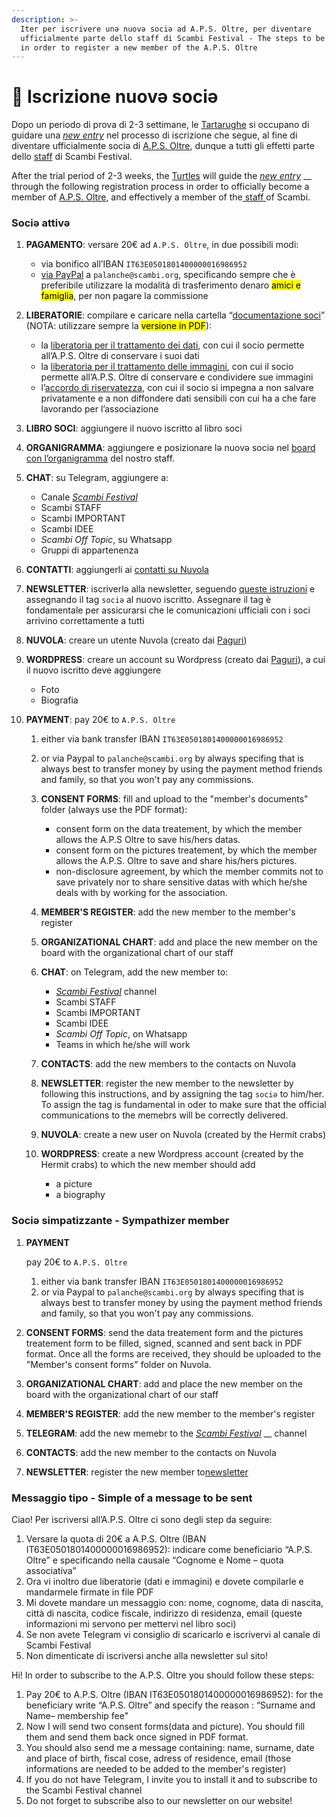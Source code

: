 ```yaml
---
description: >-
  Iter per iscrivere unə nuovə sociə ad A.P.S. Oltre, per diventare
  ufficialmente parte dello staff di Scambi Festival - The steps to be followed
  in order to register a new member of the A.P.S. Oltre
---
```


# 📩 Iscrizione nuovə sociə

Dopo un periodo di prova di 2-3 settimane, le [Tartarughe](../staff/teams.md#tartarughe) si occupano di guidare una [_new entry_](../staff/new-entry.md) nel processo di iscrizione che segue, al fine di diventare ufficialmente sociə di [A.P.S. Oltre](./), dunque a tutti gli effetti parte dello [staff](../staff/) di Scambi Festival.

After the trial period of 2-3 weeks, the [Turtles](../staff/teams.md#tartarughe) will guide the [_new entry_](../staff/new-entry.md) __ through the following registration process in order to officially become a member of [A.P.S. Oltre](./), and effectively a member of the[ staff ](../staff/)of Scambi. 

### Sociə attivə

1. **PAGAMENTO**: versare 20€ ad `A.P.S. Oltre`, in due possibili modi:
   * via bonifico all’IBAN `IT63E0501801400000016986952`
   * [via PayPal](https://manuale.scambi.org/paypal.me/apsoltre) a `palanche@scambi.org`, specificando sempre che è preferibile utilizzare la modalità di trasferimento denaro <mark style="background-color:yellow;">amici e famiglia</mark>, per non pagare la commissione
2. **LIBERATORIE**: compilare e caricare nella cartella “[documentazione soci](https://nuvola.scambi.org/f/118956)” (NOTA: utilizzare sempre la <mark style="background-color:yellow;">versione in PDF</mark>):
   * la [liberatoria per il trattamento dei dati](https://nuvola.scambi.org/s/RHPnZDRwJGAemtq), con cui il socio permette all’A.P.S. Oltre di conservare i suoi dati
   * la [liberatoria per il trattamento delle immagini](https://nuvola.scambi.org/s/RHPnZDRwJGAemtq), con cui il socio permette all’A.P.S. Oltre di conservare e condividere sue immagini
   * l’[accordo di riservatezza](https://nuvola.scambi.org/s/fkSYNNW7c9idwoq), con cui il socio si impegna a non salvare privatamente e a non diffondere dati sensibili con cui ha a che fare lavorando per l’associazione
3. **LIBRO SOCI**: aggiungere il nuovo iscritto al libro soci
4. **ORGANIGRAMMA**: aggiungere e posizionare lə nuovə sociə nel [board con l’organigramma](https://excalidraw.com/#room=070376fd2cc858d3ca9d,2ni3CTKNyeORDgZADqthww) del nostro staff.
5. **CHAT**: su Telegram, aggiungere a:
   * Canale [_Scambi Festival_](https://t.me/scambifestival)
   * Scambi STAFF
   * Scambi IMPORTANT
   * Scambi IDEE
   * _Scambi Off Topic_, su Whatsapp
   * Gruppi di appartenenza
6. **CONTATTI**: aggiungerli ai [contatti su Nuvola](https://nuvola.scambi.org/apps/contacts)
7. **NEWSLETTER**: iscriverlə alla newsletter, seguendo [queste istruzioni](../base-knowledge/piattaforme-e-strumenti/buttondown.md) e assegnando il tag `sociə` al nuovo iscritto. Assegnare il tag è fondamentale per assicurarsi che le comunicazioni ufficiali con i soci arrivino correttamente a tutti
8. **NUVOLA**: creare un utente Nuvola (creato dai [Paguri](../staff/teams.md#paguri))
9.  **WORDPRESS**: creare un account su Wordpress (creato dai [Paguri](../staff/teams.md#paguri)), a cui il nuovo iscritto deve aggiungere

    * Foto
    * Biografia





1. **PAYMENT**: pay 20€ to  `A.P.S. Oltre`
   1. either via bank transfer IBAN `IT63E0501801400000016986952`
   2. or via Paypal to `palanche@scambi.org` by always specifing that is always best to transfer money by using the payment method friends and family, so that you won't pay any commissions.
   3. **CONSENT FORMS**: fill and upload to the "member's documents" folder (always use the PDF format):
      * consent form on the data treatement, by which the member allows the A.P.S Oltre to save his/hers datas.
      * consent form on the pictures treatement, by which the member allows the A.P.S. Oltre to save and share his/hers pictures.
      * non-disclosure agreement, by which the member commits not to save privately nor to share sensitive datas with which he/she deals with by working for the association.
   4. **MEMBER'S REGISTER**: add the new member to the member's register
   5. **ORGANIZATIONAL CHART**: add and place the new member on the board with the organizational chart of our staff
   6. **CHAT**: on Telegram, add the new member to:
      * [_Scambi Festival_](https://t.me/scambifestival) channel
      * Scambi STAFF
      * Scambi IMPORTANT
      * Scambi IDEE
      * _Scambi Off Topic_, on Whatsapp
      * Teams in which he/she will work
   7. **CONTACTS**: add the new members to the contacts on Nuvola
   8. **NEWSLETTER**: register the new member to the newsletter by following this instructions, and by assigning the tag `sociə` to him/her. To assign the tag is fundamental in oder to make sure that the official communications to the memebrs will be correctly delivered. 
   9. **NUVOLA**: create a new user on Nuvola (created by the Hermit crabs)
   10. **WORDPRESS**: create a new Wordpress account (created by the Hermit crabs) to which the new member should add

       * a picture
       * a biography



### Sociə simpatizzante - Sympathizer member

1.  **PAYMENT** 

    pay 20€ to  `A.P.S. Oltre`

    1. either via bank transfer IBAN `IT63E0501801400000016986952`
    2. or via Paypal to `palanche@scambi.org` by always specifing that is always best to transfer money by using the payment method friends and family, so that you won't pay any commissions.
2. **CONSENT FORMS**: send the data treatement form and the pictures treatement form to be filled, signed, scanned and sent back in PDF format. Once all the forms are received, they should be uploaded to the "Member's consent forms" folder on Nuvola.
3. **ORGANIZATIONAL CHART**: add and place the new member on the board with the organizational chart of our staff
4. **MEMBER'S REGISTER**: add the new member to the member's register
5. **TELEGRAM**: add the new memebr to the [_Scambi Festival_](https://t.me/scambifestival) __ channel
6. **CONTACTS**: add the new member to the contacts on Nuvola
7. **NEWSLETTER**:  register the new member to[newsletter](https://buttondown.email/scambi)





### Messaggio tipo - Simple of a message to be sent

Ciao! Per iscriversi all’A.P.S. Oltre ci sono degli step da seguire:

1. Versare la quota di 20€ a A.P.S. Oltre (IBAN IT63E0501801400000016986952): indicare come beneficiario “A.P.S. Oltre” e specificando nella causale “Cognome e Nome – quota associativa”
2. Ora vi inoltro due liberatorie (dati e immagini) e dovete compilarle e mandarmele firmate in file PDF
3. Mi dovete mandare un messaggio con: nome, cognome, data di nascita, città di nascita, codice fiscale, indirizzo di residenza, email (queste informazioni mi servono per mettervi nel libro soci)
4. Se non avete Telegram vi consiglio di scaricarlo e iscrivervi al canale di Scambi Festival
5. Non dimenticate di iscriversi anche alla newsletter sul sito!



Hi! In order to subscribe to the A.P.S. Oltre you should follow these steps:

1. Pay 20€ to A.P.S. Oltre (IBAN IT63E0501801400000016986952): for the beneficiary write “A.P.S. Oltre” and specify the reason : “Surname and Name– membership fee"
2. Now I will send two consent forms(data and picture). You should fill them and send them back once signed in PDF format.
3. You should also send me a message containing: name, surname, date and place of birth, fiscal cose, adress of residence, email (those informations are needed to be added to the member's register)
4. If you do not have Telegram, I invite you to install it and to subscribe to the Scambi Festival channel 
5. Do not forget to subscribe also to our newsletter on our website!

